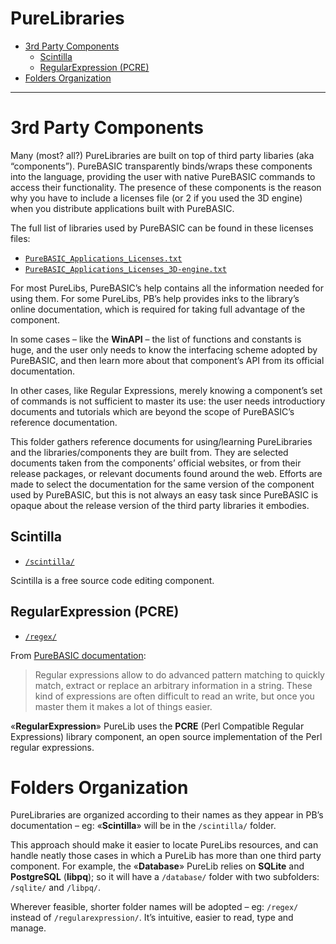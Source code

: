 PureLibraries
=============

<!-- #toc -->
-   [3rd Party Components](#3rd-party-components)
    -   [Scintilla](#scintilla)
    -   [RegularExpression (PCRE)](#regularexpression-pcre)
-   [Folders Organization](#folders-organization)

<!-- /toc -->

------------------------------------------------------------------------

3rd Party Components
====================

Many (most? all?) PureLibraries are built on top of third party libaries (aka “components”). PureBASIC transparently binds/wraps these components into the language, providing the user with native PureBASIC commands to access their functionality. The presence of these components is the reason why you have to include a licenses file (or 2 if you used the 3D engine) when you distribute applications built with PureBASIC.

The full list of libraries used by PureBASIC can be found in these licenses files:

-   [`PureBASIC_Applications_Licenses.txt`](../licenses/PureBASIC_Applications_Licenses.txt)
-   [`PureBASIC_Applications_Licenses_3D-engine.txt`](../licenses/PureBASIC_Applications_Licenses_3D-engine.txt)

For most PureLibs, PureBASIC’s help contains all the information needed for using them. For some PureLibs, PB’s help provides inks to the library’s online documentation, which is required for taking full advantage of the component.

In some cases – like the **WinAPI** – the list of functions and constants is huge, and the user only needs to know the interfacing scheme adopted by PureBASIC, and then learn more about that component’s API from its official documentation.

In other cases, like Regular Expressions, merely knowing a component’s set of commands is not sufficient to master its use: the user needs introductiory documents and tutorials which are beyond the scope of PureBASIC’s reference documentation.

This folder gathers reference documents for using/learning PureLibraries and the libraries/components they are built from. They are selected documents taken from the components’ official websites, or from their release packages, or relevant documents found around the web. Efforts are made to select the documentation for the same version of the component used by PureBASIC, but this is not always an easy task since PureBASIC is opaque about the release version of the third party libraries it embodies.

Scintilla
---------

-   [`/scintilla/`](./scintilla/)

Scintilla is a free source code editing component.

RegularExpression (PCRE)
------------------------

-   [`/regex/`](./regex/)

From [PureBASIC documentation](http://www.purebasic.com/documentation/regularexpression/index.html):

> Regular expressions allow to do advanced pattern matching to quickly match, extract or replace an arbitrary information in a string. These kind of expressions are often difficult to read an write, but once you master them it makes a lot of things easier.

«**RegularExpression**» PureLib uses the **PCRE** (Perl Compatible Regular Expressions) library component, an open source implementation of the Perl regular expressions.

Folders Organization
====================

PureLibraries are organized according to their names as they appear in PB’s documentation – eg: «**Scintilla**» will be in the `/scintilla/` folder.

This approach should make it easier to locate PureLibs resources, and can handle neatly those cases in which a PureLib has more than one third party component. For example, the «**Database**» PureLib relies on **SQLite** and **PostgreSQL** (**libpq**); so it will have a `/database/` folder with two subfolders: `/sqlite/` and `/libpq/`.

Wherever feasible, shorter folder names will be adopted – eg: `/regex/` instead of `/regularexpression/`. It’s intuitive, easier to read, type and manage.
